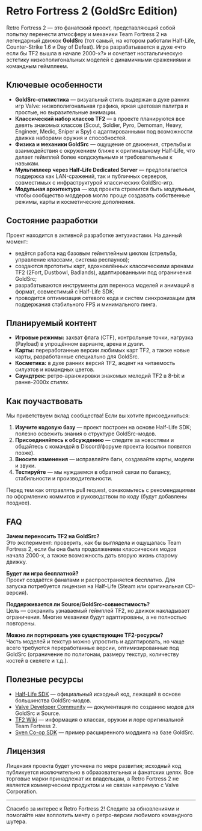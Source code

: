 # Retro Fortress 2 (GoldSrc Edition)

Retro Fortress 2 — это фанатский проект, представляющий собой попытку перенести атмосферу и механики Team Fortress 2 на легендарный движок **GoldSrc** (тот самый, на котором работали Half-Life, Counter-Strike 1.6 и Day of Defeat). Игра разрабатывается в духе «что если бы TF2 вышла в начале 2000-х?» и сочетает ностальгическую эстетику низкополигональных моделей с динамичными сражениями и командным геймплеем.

## Ключевые особенности

- **GoldSrc-стилистика** — визуальный стиль выдержан в духе ранних игр Valve: низкополигональная графика, яркая цветовая палитра и простые, но выразительные анимации.
- **Классический набор классов TF2** — в проекте планируются все девять знакомых классов (Scout, Soldier, Pyro, Demoman, Heavy, Engineer, Medic, Sniper и Spy) с адаптированными под возможности движка наборами оружия и способностей.
- **Физика и механики GoldSrc** — ощущение от движения, стрельбы и взаимодействия с окружением ближе к оригинальному Half-Life, что делает геймплей более «олдскульным» и требовательным к навыкам.
- **Мультиплеер через Half-Life Dedicated Server** — предполагается поддержка как LAN-сражений, так и публичных серверов, совместимых с инфраструктурой классических GoldSrc-игр.
- **Модульная архитектура** — код проекта стремится быть модульным, чтобы сообщество моддеров могло проще создавать собственные режимы, карты и косметические дополнения.

## Состояние разработки

Проект находится в активной разработке энтузиастами. На данный момент:

- ведётся работа над базовым геймплейным циклом (стрельба, управление классами, система респаунов);
- создаются прототипы карт, вдохновлённых классическими аренами TF2 (2Fort, Dustbowl, Badlands), адаптированными под ограничения GoldSrc;
- разрабатываются инструменты для переноса моделей и анимаций в формат, совместимый с Half-Life SDK;
- проводится оптимизация сетевого кода и систем синхронизации для поддержания стабильного FPS и минимального пинга.

## Планируемый контент

- **Игровые режимы:** захват флага (CTF), контрольные точки, нагрузка (Payload) в упрощённом варианте, арена и дуэли.
- **Карты:** переработанные версии любимых карт TF2, а также новые карты, разработанные специально для GoldSrc.
- **Косметика:** в духе ранних версий TF2, акцент на читаемость силуэтов и командных цветов.
- **Саундтрек:** ретро-аранжировки знакомых мелодий TF2 в 8-bit и ранне-2000х стилях.

## Как поучаствовать

Мы приветствуем вклад сообщества! Если вы хотите присоединиться:

1. **Изучите кодовую базу** — проект построен на основе Half-Life SDK; полезно освежить знания о структуре GoldSrc-модов.
2. **Присоединяйтесь к обсуждению** — следите за новостями и общайтесь с командой в Discord/форуме проекта (ссылки появятся позже).
3. **Вносите изменения** — исправляйте баги, создавайте карты, модели и звуки.
4. **Тестируйте** — мы нуждаемся в обратной связи по балансу, стабильности и производительности.

Перед тем как отправлять pull request, ознакомьтесь с рекомендациями по оформлению коммитов и руководством по коду (будут добавлены позднее).

## FAQ

**Зачем переносить TF2 на GoldSrc?**  
Это эксперимент: проверить, как бы выглядела и ощущалась Team Fortress 2, если бы она была продолжением классических модов начала 2000-х, а также возможность дать вторую жизнь старому движку.

**Будет ли игра бесплатной?**  
Проект создаётся фанатами и распространяется бесплатно. Для запуска потребуется лицензия на Half-Life (Steam или оригинальная CD-версия).

**Поддерживается ли Source/GoldSrc-совместимость?**  
Цель — сохранить узнаваемый геймплей TF2, но движок накладывает ограничения. Многие механики будут адаптированы, а не полностью повторены.

**Можно ли портировать уже существующие TF2-ресурсы?**  
Часть моделей и текстур можно упростить и адаптировать, но чаще всего требуются переработанные версии, оптимизированные под GoldSrc (ограничение по полигонам, размеру текстур, количеству костей в скелете и т.д.).

## Полезные ресурсы

- [Half-Life SDK](https://github.com/ValveSoftware/halflife) — официальный исходный код, лежащий в основе большинства GoldSrc-модов.
- [Valve Developer Community](https://developer.valvesoftware.com/wiki/Main_Page) — документация по созданию модов для GoldSrc и Source.
- [TF2 Wiki](https://wiki.teamfortress.com/wiki/Main_Page) — информация о классах, оружии и лоре оригинальной Team Fortress 2.
- [Sven Co-op SDK](https://www.svencoop.com/) — пример расширенного моддинга на базе GoldSrc.

## Лицензия

Лицензия проекта будет уточнена по мере развития; исходный код публикуется исключительно в образовательных и фанатских целях. Все торговые марки принадлежат их владельцам, а Retro Fortress 2 не является коммерческим продуктом и не связан напрямую с Valve Corporation.

---

Спасибо за интерес к Retro Fortress 2! Следите за обновлениями и помогайте нам воплотить мечту о ретро-версии любимого командного шутера.

